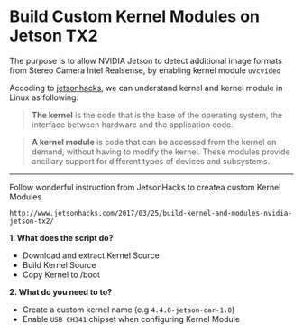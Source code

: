 # Build Custom Kernel Modules on Jetson TX2
The purpose is to allow NVIDIA Jetson to detect additional image formats from Stereo Camera Intel Realsense, by enabling kernel module `uvcvideo`

Accoding to [jetsonhacks](http://www.jetsonhacks.com/2017/03/26/intel-realsense-camera-installation-nvidia-jetson-tx2/), we can understand kernel and kernel module in Linux as following:

> **The kernel** is the code that is the base of the operating system, the interface between hardware and the application code.

> **A kernel module** is code that can be accessed from the kernel on demand, without having to modify the kernel. These modules provide ancillary support for different types of devices and subsystems.

----

Follow wonderful instruction from JetsonHacks to createa custom Kernel Modules
```
http://www.jetsonhacks.com/2017/03/25/build-kernel-and-modules-nvidia-jetson-tx2/
```

**1. What does the script do?**
* Download and extract Kernel Source
* Build Kernel Source
* Copy Kernel to /boot

**2. What do you need to to?**
* Create a custom kernel name (e.g `4.4.0-jetson-car-1.0`)
* Enable `USB CH341` chipset when configuring Kernel Module
